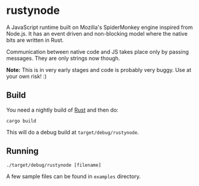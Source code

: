# rustynode

A JavaScript runtime built on Mozilla's SpiderMonkey engine inspired from Node.js. It has an event driven and non-blocking model where the native bits are written in Rust.

Communication between native code and JS takes place only by passing messages. They are only strings now though.

**Note:** This is in very early stages and code is probably very buggy. Use at your own risk! :)

## Build

You need a nightly build of [Rust](https://www.rust-lang.org/) and then do:

    cargo build

This will do a debug build at `target/debug/rustynode`.

## Running

    ./target/debug/rustynode [filename]

A few sample files can be found in `examples` directory.
